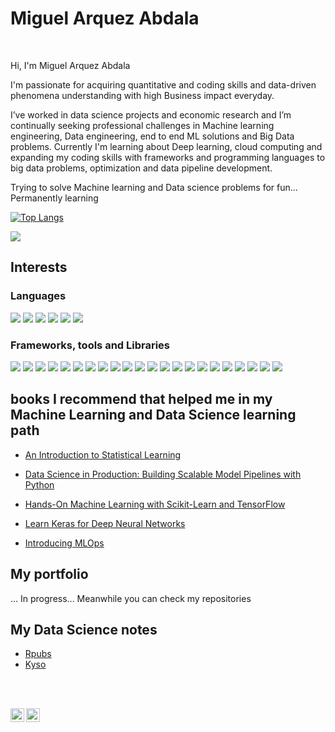 # Miguel Arquez Abdala
<br />

Hi, I'm Miguel Arquez Abdala

I'm passionate for acquiring quantitative and coding skills and data-driven phenomena understanding with high Business impact everyday.

I’ve worked in data science projects and economic research and I’m continually seeking professional challenges in Machine learning engineering, Data engineering, end to end ML solutions and Big Data problems. Currently I'm learning about Deep learning, cloud computing and expanding my coding skills with frameworks and programming languages to big data problems, optimization and data pipeline development.

Trying to solve Machine learning and Data science problems for fun... Permanently learning


[![Top Langs](https://github-readme-stats.vercel.app/api/top-langs/?username=abdala9512&layout=compact)](https://github.com/abdala9512/github-readme-stats)

![](https://komarev.com/ghpvc/?username=abdala9512&style=flat-square&color=EA4AAA)

## Interests

### Languages

![](https://img.shields.io/badge/-Python-informational?style=flat&logo=Python&logoColor=white&color=3775A9) 
![](https://img.shields.io/badge/-R-informational?style=flat&logo=R&logoColor=white&color=00457C) 
![](https://img.shields.io/badge/-JavaScript-informational?style=flat&logo=JavaScript&logoColor=white&color=f0a500)
 ![](https://img.shields.io/badge/-Scala-informational?style=flat&logo=scala&logoColor=white&color=ec524b) 
 ![](https://img.shields.io/badge/-C++-informational?style=flat&logo=C&logoColor=white&color=00457C) 
![](https://img.shields.io/badge/-SQL-informational?style=flat&logo=postgresql&logoColor=white&color=127681)

### Frameworks, tools and Libraries

![](https://img.shields.io/badge/-Tensorflow-informational?style=flat&logo=TEnsorflow&logoColor=white&color=db6400) 
![](https://img.shields.io/badge/-Pytorch-informational?style=flat&logo=Pytorch&logoColor=white&color=d35d6e)
![](https://img.shields.io/badge/-sklearn-informational?style=flat&logo=scikit-learn&logoColor=white&color=16697a)
![](https://img.shields.io/badge/-Spark-informational?style=flat&logo=apache&logoColor=white&color=fd8c04)
![](https://img.shields.io/badge/-Pandas-informational?style=flat&logo=pandas&logoColor=white&color=9d0191)
![](https://img.shields.io/badge/-Numpy-informational?style=flat&logo=numpy&logoColor=white&color=34626c)
![](https://img.shields.io/badge/-Numba-informational?style=flat&logo=numba&logoColor=white&color=706897)
![](https://img.shields.io/badge/-Jupyter-informational?style=flat&logo=Jupyter&logoColor=white&color=db6400)
![](https://img.shields.io/badge/-Anaconda-informational?style=flat&logo=anaconda&logoColor=white&color=28df99)
![](https://img.shields.io/badge/-D3.js-informational?style=flat&logo=D3.js&logoColor=white&color=cf7500)
![](https://img.shields.io/badge/-NodeJS-informational?style=flat&logo=node.js&logoColor=white&color=d2e603)
![](https://img.shields.io/badge/-Flask-informational?style=flat&logo=flask&logoColor=white&color=290001)
![](https://img.shields.io/badge/-Django-informational?style=flat&logo=django&logoColor=white&color=3e978b)
![](https://img.shields.io/badge/-FastAPI-informational?style=flat&logo=fastapi&logoColor=white&color=2bbc8a)
![](https://img.shields.io/badge/-Docker-informational?style=flat&logo=docker&logoColor=white&color=43658b)
![](https://img.shields.io/badge/-Kubernetes-informational?style=flat&logo=kubernetes&logoColor=white&color=4e89ae)
![](https://img.shields.io/badge/-AWS-informational?style=flat&logo=amazon&AWS&logoColor=white&color=ee6f57)
![](https://img.shields.io/badge/-GCP-informational?style=flat&logo=google&cloud&logoColor=white&color=4285F4)
![](https://img.shields.io/badge/-Heroku-informational?style=flat&logo=Heroku&logoColor=white&color=440047)
![](https://img.shields.io/badge/-Linux-informational?style=flat&logo=Linux&logoColor=white&color=838383) 
![](https://img.shields.io/badge/-QGIS-informational?style=flat&logo=qgis&logoColor=white&color=206a5d) 
![](https://img.shields.io/badge/-Leaflet-informational?style=flat&logo=leaflet&logoColor=white&color=2bbc8a) 



## books I recommend that helped me in my Machine Learning and Data Science learning path

*  [An Introduction to Statistical Learning](https://www.statlearning.com/)

* [Data Science in Production: Building Scalable Model Pipelines with Python ](https://www.amazon.com/-/es/Ben-Weber-ebook/dp/B083H2YWP4)

* [ Hands-On Machine Learning with Scikit-Learn and TensorFlow](https://www.amazon.com/-/es/Aur%C3%A9lien-G%C3%A9ron/dp/1492032646/ref=pd_lpo_14_img_0/143-2007620-3388726?_encoding=UTF8&pd_rd_i=1492032646&pd_rd_r=52e1bf37-65c6-49e0-b301-ef720158f4e2&pd_rd_w=3oQxq&pd_rd_wg=xhHW4&pf_rd_p=7b36d496-f366-4631-94d3-61b87b52511b&pf_rd_r=CAZ6PYXJ69DDXPZY539T&psc=1&refRID=CAZ6PYXJ69DDXPZY539T)

* [Learn Keras for Deep Neural Networks](https://www.amazon.com/-/es/Jojo-Moolayil/dp/1484242394)

* [Introducing MLOps](https://www.oreilly.com/library/view/introducing-mlops/9781492083283/)

## My portfolio

... In progress...  Meanwhile you can check my repositories


## My Data Science notes

* [Rpubs](https://rpubs.com/arquez9512)
* [Kyso](https://kyso.io/abdala9512)

<br> <br>

<a href="https://www.linkedin.com/in/miguel-arquez-abdala-3503b277/">
  <img align="left" alt="Shreya's LinkedIn" width="22px" src="https://cdn.jsdelivr.net/npm/simple-icons@v3/icons/linkedin.svg" />
</a>

<a href="https://github.com/abdala9512">
  <img align="left" alt="Shreya's Github" width="22px" src="https://cdn.jsdelivr.net/npm/simple-icons@v3/icons/github.svg" />
</a>
